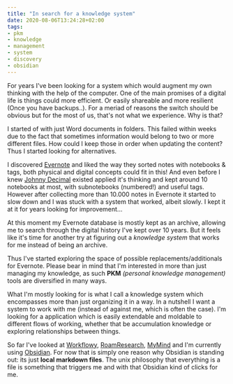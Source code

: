```yaml
---
title: "In search for a knowledge system"
date: 2020-08-06T13:24:28+02:00
tags:
- pkm
- knowledge
- management
- system
- discovery
- obsidian
---
```


For years I've been looking for a system which would augment my own thinking with the help of the computer. One of the main promises of a digital life is things could more efficient. Or easily shareable and more resilient (Once you have backups..). For a meriad of reasons the switch should be obvious but for the most of us, that's not what we experience. Why is that?

I started of with just Word documents in folders. This failed within weeks due to the fact that sometimes information would belong to two or more different files. How could I keep those in order when updating the content? Thus I started looking for alternatives. 

I discovered [Evernote](https://evernote.com/) and liked the way they sorted notes with notebooks & tags, both physical and digital concepts could fit in this! And even before I knew [Johnny Decimal](https://johnnydecimal.com/) existed applied it's thinking and kept around 10 notebooks at most, with subnotebooks (numbered!) and useful tags. However after collecting more than 10.000 notes in Evernote it started to slow down and I was stuck with a system that worked, albeit slowly. I kept it at it for years looking for improvement... 

At this moment my Evernote database is mostly kept as an archive, allowing me to search through the digital history I've kept over 10 years. But it feels like it's time for another try at figuring out a _knowledge system_ that works for me instead of being an archive.

Thus I've started exploring the space of possible replacements/additionals for Evernote. Please bear in mind that I'm interested in more than just managing my knowledge, as such **PKM** _(personal knowledge management)_ tools are diversified in many ways. 

What I'm mostly looking for is what I call a knowledge system which encompasses more than just organizing it in a way. In a nutshell I want a system to work with me (instead of against me, which is often the case). I'm looking for a application which is easily extendable and moldable to different flows of working, whether that be accumulation knowledge or exploring relationships between things.

So far I've looked at [Workflowy](https://workflowy.com/), [RoamResearch](https://roamresearch.com/), [MyMind](http://mymind.com/) and I'm currently using [Obsidian](https://obsidian.md/). For now that is simply one reason why Obsidian is standing out: its just **local markdown files**. The unix philosophy that everything is a file is something that triggers me and with that Obsidian kind of clicks for me.

